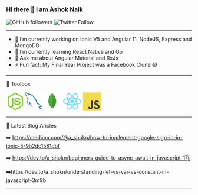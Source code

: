 ### Hi there 👋 I am Ashok Naik
![GitHub followers](https://img.shields.io/github/followers/AshokNaik009?style=social)
![Twitter Follow](https://img.shields.io/twitter/follow/A_shock009?style=social)

---

- 🔭 I’m currently working on Ionic V5 and Angular 11, NodeJS, Express and MongoDB 
- 🌱 I’m currently learning React Native and Go
- 💬 Ask me about Angular Material and RxJs
- ⚡ Fun fact: My Final Year Project was a Facebook Clone 😅

---
🧰  Toolbox

<img src="https://github.com/devicons/devicon/blob/master/icons/nodejs/nodejs-original.svg" alt="Node Js Logo" width="50" height="50" /><img src="https://github.com/devicons/devicon/blob/master/icons/mysql/mysql-original.svg" alt="SQL Logo" width="50" height="50" /><img src="https://github.com/devicons/devicon/blob/master/icons/mongodb/mongodb-original.svg" alt="Mongo Logo" width="50" height="50" />
<img src="https://github.com/devicons/devicon/blob/master/icons/react/react-original.svg" alt="React Logo" width="50" height="50" />
<img src="https://github.com/devicons/devicon/blob/master/icons/javascript/javascript-original.svg" alt="JS Logo" width="50" height="50" />

---

🔖 Latest Blog Aricles

➡️ https://medium.com/@a_shokn/how-to-implement-google-sign-in-in-ionic-5-9b2dc1581dbf

➡️ https://dev.to/a_shokn/beginners-guide-to-async-await-in-javascript-17jj

➡️https://dev.to/a_shokn/understanding-let-vs-var-vs-constant-in-javascript-3m9b

---
<!--
**AshokNaik009/AshokNaik009** is a ✨ _special_ ✨ repository because its `README.md` (this file) appears on your GitHub profile.
Here are some ideas to get you started:
-->

